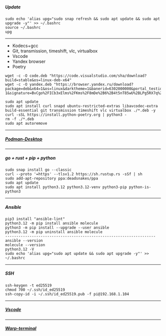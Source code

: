 ##### Update
```
sudo echo 'alias upg="sudo snap refresh && sudo apt update && sudo apt upgrade -y"' >> ~/.bashrc
source ~/.bashrc
upg
```
--------------------------------------------------------------------
- Kodecs+gcc
- Git, transmission, timeshift, vlc, virtualbox
- Vscode
- Yandex browser
- Poetry

```
wget -c -O code.deb "https://code.visualstudio.com/sha/download?build=stable&os=linux-deb-x64"
wget -c -O yandex.deb "https://browser.yandex.ru/download?package=deb&x64=1&os=linux&darktheme=1&banerid=6302000000&portal_testids=1114347%2F-1&signature=BvCgo%2FICb3xElms%2FKms%2F8mDe%2B6%2B4t5nT85wU%2BLPg5RX7q%2FN1k2Wr6kAVMgikE18me3mSyZbxtFMUn29N7GhN1Q%3D%3D"

sudo apt update
sudo apt install curl snapd ubuntu-restricted-extras libavcodec-extra build-essential git transmission timeshift vlc virtualbox ./*.deb -y
curl -sSL https://install.python-poetry.org | python3 -
rm -f ./*.deb
sudo apt autoremove
```
--------------------------------------------------------------------
##### [Podman-Desktop](https://podman-desktop.io/docs/installation/linux-install)
--------------------------------------------------------------------

##### go + rust + pip + python
```
sudo snap install go --classic
curl --proto '=https' --tlsv1.2 https://sh.rustup.rs -sSf | sh
sudo add-apt-repository ppa:deadsnakes/ppa
sudo apt update
sudo apt install python3.12 python3.12-venv python3-pip python-is-python3
```
--------------------------------------------------------------------
##### Ansible
```
pip3 install "ansible-lint"
python3.12 -m pip install ansible molecule
python3 -m pip install --upgrade --user ansible
python3.12 -m pip uninstall ansible molecule
--------------------------------------------------------------------
ansible --version
molecule --version
python3.12 -V
sudo echo 'alias upg="sudo apt update && sudo apt upgrade -y"' >> ~/.bashrc
```
--------------------------------------------------------------------
##### SSH
```
ssh-keygen -t ed25519
chmod 700 ~/.ssh/id_ed25519
ssh-copy-id -i ~/.ssh/id_ed25519.pub -f pi@192.168.1.104
```
--------------------------------------------------------------------
##### [Vscode](https://code.visualstudio.com)
--------------------------------------------------------------------
##### [Warp-terminal](https://www.warp.dev)
